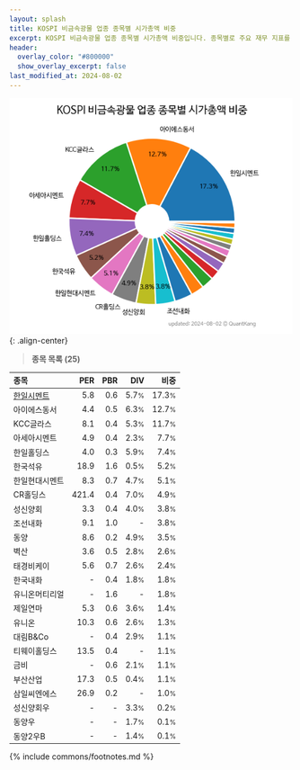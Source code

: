 ```yaml
---
layout: splash
title: KOSPI 비금속광물 업종 종목별 시가총액 비중
excerpt: KOSPI 비금속광물 업종 종목별 시가총액 비중입니다. 종목별로 주요 재무 지표를 함께 표시합니다.
header:
  overlay_color: "#800000"
  show_overlay_excerpt: false
last_modified_at: 2024-08-02
---
```



![KOSPI 비금속광물 업종 종목별 시가총액 비중](/stats/sector/images/kospi_업종_비금속광물_종목.png){: .align-center}


> **종목 목록 (25)**<a id="list"></a>

| **종목** | **PER** | **PBR** | **DIV** | **비중** |
| :------- | ------: | ------: | ------: | -------: |
| [한일시멘트](/300720/) | 5.8 | 0.6 | 5.7<small>%</small> | 17.3<small>%</small> |
| 아이에스동서 | 4.4 | 0.5 | 6.3<small>%</small> | 12.7<small>%</small> |
| KCC글라스 | 8.1 | 0.4 | 5.3<small>%</small> | 11.7<small>%</small> |
| 아세아시멘트 | 4.9 | 0.4 | 2.3<small>%</small> | 7.7<small>%</small> |
| 한일홀딩스 | 4.0 | 0.3 | 5.9<small>%</small> | 7.4<small>%</small> |
| 한국석유 | 18.9 | 1.6 | 0.5<small>%</small> | 5.2<small>%</small> |
| 한일현대시멘트 | 8.3 | 0.7 | 4.7<small>%</small> | 5.1<small>%</small> |
| CR홀딩스 | 421.4 | 0.4 | 7.0<small>%</small> | 4.9<small>%</small> |
| 성신양회 | 3.3 | 0.4 | 4.0<small>%</small> | 3.8<small>%</small> |
| 조선내화 | 9.1 | 1.0 | - | 3.8<small>%</small> |
| 동양 | 8.6 | 0.2 | 4.9<small>%</small> | 3.5<small>%</small> |
| 벽산 | 3.6 | 0.5 | 2.8<small>%</small> | 2.6<small>%</small> |
| 태경비케이 | 5.6 | 0.7 | 2.6<small>%</small> | 2.4<small>%</small> |
| 한국내화 | - | 0.4 | 1.8<small>%</small> | 1.8<small>%</small> |
| 유니온머티리얼 | - | 1.6 | - | 1.8<small>%</small> |
| 제일연마 | 5.3 | 0.6 | 3.6<small>%</small> | 1.4<small>%</small> |
| 유니온 | 10.3 | 0.6 | 2.6<small>%</small> | 1.3<small>%</small> |
| 대림B&Co | - | 0.4 | 2.9<small>%</small> | 1.1<small>%</small> |
| 티웨이홀딩스 | 13.5 | 0.4 | - | 1.1<small>%</small> |
| 금비 | - | 0.6 | 2.1<small>%</small> | 1.1<small>%</small> |
| 부산산업 | 17.3 | 0.5 | 0.4<small>%</small> | 1.1<small>%</small> |
| 삼일씨엔에스 | 26.9 | 0.2 | - | 1.0<small>%</small> |
| 성신양회우 | - | - | 3.3<small>%</small> | 0.2<small>%</small> |
| 동양우 | - | - | 1.7<small>%</small> | 0.1<small>%</small> |
| 동양2우B | - | - | 1.4<small>%</small> | 0.1<small>%</small> |

{% include commons/footnotes.md %}